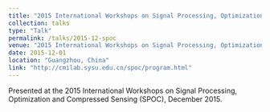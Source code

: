 ```yaml
---
title: "2015 International Workshops on Signal Processing, Optimization and Compressed Sensing (SPOC)"
collection: talks
type: "Talk"
permalink: /talks/2015-12-spoc
venue: "2015 International Workshops on Signal Processing, Optimization and Compressed Sensing (SPOC)"
date: 2015-12-01
location: "Guangzhou, China"
link: "http://cmilab.sysu.edu.cn/spoc/program.html"
---
```


Presented at the 2015 International Workshops on Signal Processing, Optimization and Compressed Sensing (SPOC), December 2015.
